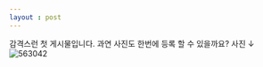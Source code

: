```yaml
---
layout : post
---
```

감격스런 첫 게시물입니다. 과연 사진도 한번에 등록 할 수 있을까요?
사진 ↓
![563042](https://user-images.githubusercontent.com/50354601/132456290-faedceec-5608-431e-aec1-5148975241e0.png)
